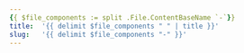 ```yaml
---
{{ $file_components := split .File.ContentBaseName `-`}}
title:  '{{ delimit $file_components " " | title }}'
slug:   '{{ delimit $file_components "-" }}'
---
```

